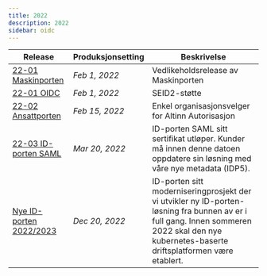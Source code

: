 ```yaml
---
title: 2022
description: 2022
sidebar: oidc
---
```


|Release|Produksjonsetting|Beskrivelse|
|-|-|-|
|[22-01 Maskinporten]({{site.baseurl}}/docs/idporten/oidc/releaser/22-01_Maskinporten)|*Feb 1, 2022*| Vedlikeholdsrelease av Maskinporten |
|[22-01 OIDC]({{site.baseurl}}/docs/idporten/oidc/releaser/22-01_OIDC)|*Feb 1, 2022*| SEID2-støtte |
|[22-02 Ansattporten]({{site.baseurl}}/docs/idporten/oidc/releaser/22-02_Ansattporten)|*Feb 15, 2022*| Enkel organisasjonsvelger for Altinn Autorisasjon |
|[22-03 ID-porten SAML]({{site.baseurl}}/docs/idporten/oidc/releaser/22-03_ID-porten_SAML)|*Mar 20, 2022*| ID-porten SAML sitt sertifikat utløper. Kunder må innen denne datoen oppdatere sin løsning med våre nye metadata (IDP5). |
|[Nye ID-porten 2022/2023]({{site.baseurl}}/docs/idporten/oidc/releaser/Nye_ID-porten_2022_2023)|*Dec 20, 2022*| ID-porten sitt moderniseringprosjekt der vi utvikler ny ID-porten-løsning fra bunnen av er i full gang.  Innen sommeren 2022 skal den nye kubernetes-baserte driftsplatformen være etablert.  |
